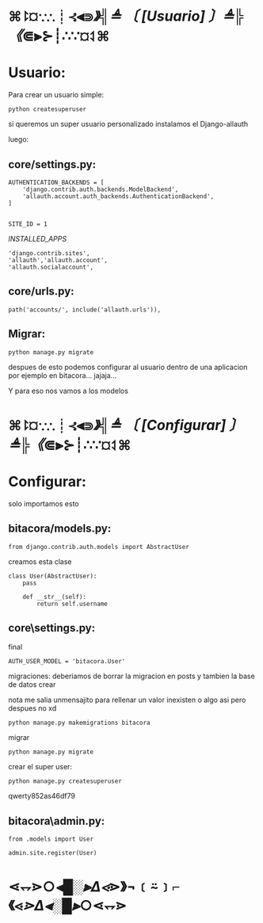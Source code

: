 
# ⌘⥏¤∵∴┊⊰⫷⋑_》╣≜ 〔 [Usuario] 〕≜╠《_⋐⫸⊱┊∴∵¤⥑⌘

# Usuario:
Para crear un usuario simple:

    python createsuperuser

si queremos un super usuario personalizado
instalamos el Django-allauth

luego:

## core/settings.py:

    AUTHENTICATION_BACKENDS = [
        'django.contrib.auth.backends.ModelBackend',
        'allauth.account.auth_backends.AuthenticationBackend',
    ]


    SITE_ID = 1

*INSTALLED_APPS*

    'django.contrib.sites',
    'allauth','allauth.account',
    'allauth.socialaccount',

## core/urls.py:

    path('accounts/', include('allauth.urls')),

## Migrar:

    python manage.py migrate

despues de esto podemos configurar 
al usuario dentro de una aplicacion
por ejemplo en bitacora...
jajaja...

Y para eso nos vamos a los modelos


# ⌘⥏¤∵∴┊⊰⫷⋑_》╣≜ 〔 [Configurar] 〕≜╠《_⋐⫸⊱┊∴∵¤⥑⌘

# Configurar:
solo importamos esto

## bitacora/models.py:

    from django.contrib.auth.models import AbstractUser
creamos esta clase

    class User(AbstractUser):
        pass

        def __str__(self):
            return self.username


## core\settings.py:
final

    AUTH_USER_MODEL = 'bitacora.User'

migraciones:
deberiamos de borrar la migracion en posts y tambien la base de datos crear

nota me salia unmensajito para rellenar un valor inexisten o algo asi pero despues no xd

    python manage.py makemigrations bitacora
migrar

    python manage.py migrate

crear el super user:

    python manage.py createsuperuser

qwerty852as46df79

## bitacora\admin.py:

    from .models import User

    admin.site.register(User)

# ⋖⥐⋗○_⫷█░⫸Δ⋖_⋗》¬﹝⍨﹞⌐《⋖_⋗Δ⫷░█⫸_○⋖⥐⋗ 